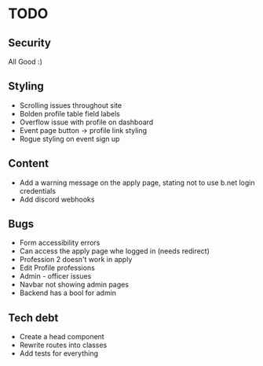 # TODO

## Security

All Good :)

## Styling

* Scrolling issues throughout site
* Bolden profile table field labels
* Overflow issue with profile on dashboard
* Event page button -> profile link styling
* Rogue styling on event sign up

## Content

* Add a warning message on the apply page, stating not to use b.net login credentials
* Add discord webhooks

## Bugs

* Form accessibility errors
* Can access the apply page whe logged in (needs redirect)
* Profession 2 doesn't work in apply
* Edit Profile professions
* Admin - officer issues
* Navbar not showing admin pages
* Backend has a bool for admin

## Tech debt

* Create a head component
* Rewrite routes into classes
* Add tests for everything
